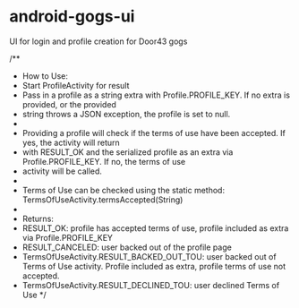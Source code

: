 # android-gogs-ui
UI for login and profile creation for Door43 gogs 

/**
 * How to Use:
 * Start ProfileActivity for result
 * Pass in a profile as a string extra with Profile.PROFILE_KEY. If no extra is provided, or the provided
 * string throws a JSON exception, the profile is set to null.
 *
 * Providing a profile will check if the terms of use have been accepted. If yes, the activity will return
 * with RESULT_OK and the serialized profile as an extra via Profile.PROFILE_KEY. If no, the terms of use
 * activity will be called.
 *
 * Terms of Use can be checked using the static method: TermsOfUseActivity.termsAccepted(String)
 *
 * Returns:
 * RESULT_OK: profile has accepted terms of use, profile included as extra via Profile.PROFILE_KEY
 * RESULT_CANCELED: user backed out of the profile page
 * TermsOfUseActivity.RESULT_BACKED_OUT_TOU: user backed out of Terms of Use activity. Profile included as extra, profile terms of use not accepted.
 * TermsOfUseActivity.RESULT_DECLINED_TOU: user declined Terms of Use
 */
